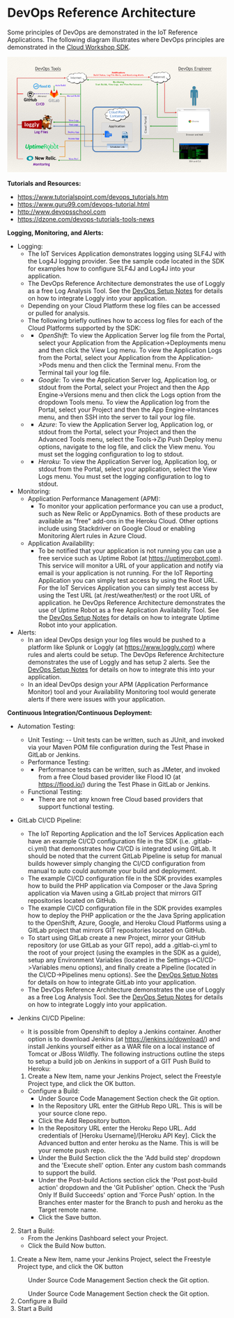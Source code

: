 **DevOps Reference Architecture**
==================
Some principles of DevOps are demonstrated in the IoT Reference Applications. The following diagram illustrates where DevOps principles are demonstrated in the [Cloud Workshop SDK](https://github.com/markreha/cloudworkshop/blob/master/README.md).

![IoT DevOps Reference Architecture](../architecture/images/devops.png)

**Tutorials and Resources:**
 - https://www.tutorialspoint.com/devops_tutorials.htm
 - https://www.guru99.com/devops-tutorial.html
 - http://www.devopsschool.com
 - https://dzone.com/devops-tutorials-tools-news

**Logging, Monitoring, and Alerts:**
 - Logging:
	 - The IoT Services Application demonstrates logging using SLF4J with the Log4J logging provider. See the sample code located in the SDK for examples how to configure SLF4J and Log4J into your application.
	 - The DevOps Reference Architecture demonstrates the use of Loggly as a free Log Analysis Tool. See the [DevOps Setup Notes](DevOps%20Setup%20Notes.txt) for details on how to integrate Loggly into your application.
	 - Depending on your Cloud Platform these log files can be accessed or pulled for analysis.
	 - The following briefly outlines how to access log files for each of the Cloud Platforms supported by the SDK:
	 - - *OpenShift*: To view the Application Server log file from the Portal, select your Application from the Application->Deployments menu and then click the View Log menu. To view the Application Logs from the Portal, select your Application from the Application->Pods menu and then click the Terminal menu. From the Terminal tail your log file.
	 - - *Google*: To view the Application Server log, Application log, or stdout from the Portal, select your Project and then the App Engine->Versions menu and then click the Logs option from the dropdown Tools menu. To view  the Application log from the Portal, select your Project and then the App Engine->Instances menu, and then SSH into the server to tail your log file.
	 - - *Azure*: To view the Application Server log, Application log, or stdout from the Portal, select your Project and then the Advanced Tools menu, select the Tools->Zip Push Deploy menu options, navigate to the log file, and click the View menu. You must set the logging configuration to log to stdout.
	 - - *Heroku*: To view the Application Server log, Application log, or stdout from the Portal, select your application, select the View Logs menu. You must set the logging configuration to log to stdout.
 - Monitoring:
	 - Application Performance Management (APM): 
		 - To monitor your application performance you can use a product, such as New Relic or AppDynamics. Both of these products are available as "free" add-ons in the Heroku Cloud. Other options include using Stackdriver on Google Cloud or enabling Monitoring Alert rules in Azure Cloud.
	 - Application Availability: 
		 - To be notified that your application is not running you can use a free service such as Uptime Robot (at https://uptimerobot.com). This service will monitor a URL of your application and notify via email is your application is not running. For the IoT Reporting Application you can simply test access by using the Root URL. For the IoT Services Application you can simply test access by using the Test URL (at /rest/weather/test) or the root URL of application. he DevOps Reference Architecture demonstrates the use of Uptime Robot as a free Application Availability Tool. See the [DevOps Setup Notes](DevOps%20Setup%20Notes.txt) for details on how to integrate Uptime Robot into your application.
 - Alerts:
	 - In an ideal DevOps design your log files would be pushed to a platform like Splunk or Loggly (at https://www.loggly.com) where rules and alerts could be setup. The DevOps Reference Architecture demonstrates the use of Loggly and has setup 2 alerts. See the [DevOps Setup Notes](DevOps%20Setup%20Notes.txt) for details on how to integrate this into your application.
	 - In an ideal DevOps design your APM (Application Performance Monitor) tool and your Availability Monitoring tool would generate alerts if there were issues with your application.

**Continuous Integration/Continuous Deployment:**
 - Automation Testing:
	 - Unit Testing:
	 -- Unit tests can be written, such as JUnit, and invoked via your Maven POM file configuration during the Test Phase in GitLab or Jenkins.
	 - Performance Testing:
	 - - Performance tests can be written, such as JMeter, and invoked from a free Cloud based provider like Flood IO (at https://flood.io/) during the Test Phase in GitLab or Jenkins.
	 - Functional Testing:
	 - - There are not any known free Cloud based providers that support functional testing.
 - GitLab CI/CD Pipeline: 
	 - The IoT Reporting Application and the IoT Services Application each have an example CI/CD configuration file in the SDK (i.e. .gitlab-ci.yml) that demonstrates how CI/CD is integrated using GitLab. It should be noted that the current GitLab Pipeline is setup for manual builds however simply changing the CI/CD configuration from manual to auto could automate your build and deployment.
	 - The example CI/CD configuration file in the SDK provides examples how to build the PHP application via Composer or the Java Spring application via Maven using a GitLab project that mirrors GIT repositories located on GitHub.
	 - The example CI/CD configuration file in the SDK provides examples how to deploy the PHP application or the the Java Spring application to the OpenShift, Azure, Google, and Heroku Cloud Platforms using a GitLab project that mirrors GIT repositories located on GitHub.
	 - To start using GitLab create a new Project, mirror your GitHub repository (or use GitLab as your GIT repo), add a .gitlab-ci.yml to the root of your project (using the examples in the SDK as a guide), setup any Environment Variables (located in the Settings->CI/CD->Variables menu options), and finally create a Pipeline (located in the CI/CD->Pipelines menu options). See the [DevOps Setup Notes](DevOps%20Setup%20Notes.txt) for details on how to integrate GitLab into your application.
	 - The DevOps Reference Architecture demonstrates the use of Loggly as a free Log Analysis Tool. See the [DevOps Setup Notes](DevOps%20Setup%20Notes.txt) for details on how to integrate Loggly into your application.
 - Jenkins CI/CD Pipeline:
	 - It is possible from Openshift to deploy a Jenkins container. Another option is to download Jenkins (at https://jenkins.io/download/) and install Jenkins yourself either as a WAR file on a local instance of Tomcat or JBoss Wildfly. The following instructions outline the steps to setup a build job on Jenkins in support of a GIT Push Build to Heroku:

    1. Create a New Item, name your Jenkins Project, select the Freestyle Project type, and click the OK button.
    - Configure a Build:
        - Under Source Code Management Section check the Git option.
        - In the Repository URL enter the GitHub Repo URL. This is will be your source clone repo.
        - Click the Add Repository button.
        - In the Repository URL enter the Heroku Repo URL. Add credentials of [Heroku Username]/[Heroku API Key]. Click the Advanced button and enter heroku as the Name. This is will be your remote push repo.
        - Under the Build Section click the the 'Add build step' dropdown and the 'Execute shell' option. Enter any custom bash commands to support the build.
        - Under the Post-build Actions section click the 'Post post-build action' dropdown and the 'Git Publisher' option. Check the 'Push Only If Build Succeeds' option and 'Force Push' option. In the Branches enter master for the Branch to push and heroku as the Target remote name.
        - Click the Save button.  
2. Start a Build:
    - From the Jenkins Dashboard select your Project.
    - Click the Build Now button.

<ol type="n">
  <li>Create a New Item, name your Jenkins Project, select the Freestyle Project type, and click the OK button</li>
	<ul>Under Source Code Management Section check the Git option.</ul>
	<ul>Under Source Code Management Section check the Git option.</ul>
  <li>Configure a Build</li>
  <li>Start a Build</li>
</ol>
